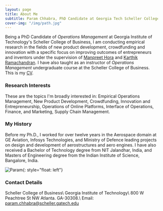 ```yaml
---
layout: page
title: About Me
subtitle: Param Chhabra, PhD Candidate at Georgia Tech Scheller College of Business
cover-img: "/img/path.jpg"
---
```


Being a PhD Candidate of *Operations Management* at Georgia Institute of Technology's Scheller College of Business, I am conducting empirical research in the fields of new product development, crowdfunding and innovation with a specific focus on improving outcomes of entrepreneurs and inventors under the supervision of [Manpreet Hora](https://www.scheller.gatech.edu/directory/faculty/hora/index.html) and [Karthik Ramachandran](https://www.scheller.gatech.edu/directory/faculty/ramachandran/index.html). I have also taught as an instructor of *Operations Management* undergraduate course at the Scheller College of Business. This is my [CV](https://drive.google.com/file/d/1Fu2OzbBZbp10vbxTjxKYcSF-b2y0LDkd/view?usp=sharing).

### Research Interests

These are the topics I'm broadly interested in: Empirical Operations Management, New Product Development, Crowdfunding, Innovation and Entrepreneurship, Operations of Online Platforms, Interface of Operations, Finance, and Marketing, Supply Chain Management.

### My History

Before my Ph.D., I worked for over twelve years in the Aerospace domain at GE Aviation, Infosys Technologies, and Ministry of Defence leading projects on design and development of aerostructures and aero engines. I have also received a Bachelor of Technology degree from NIT Jalandhar, India, and Masters of Engineering degree from the Indian Institute of Science, Bangalore, India.

![Param](img/squaremug.png=1000x){: style="float: left"}
### Contact Details
Scheller College of Business\\
Georgia Institute of Technology\\
800 W Peachtree St NW Atlanta. GA-30308.\\
Email: param.chhabra@scheller.gatech.edu
